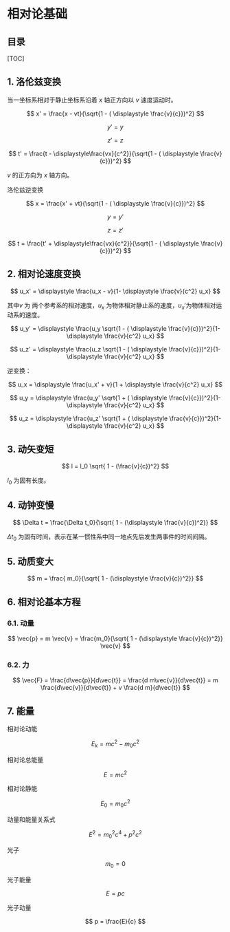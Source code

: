 相对论基础
===

目录
---

[TOC]

## 1. 洛伦兹变换

当一坐标系相对于静止坐标系沿着 $x$ 轴正方向以 $v$ 速度运动时。

$$
x' = \frac{x - vt}{\sqrt{1 - ( \displaystyle \frac{v}{c}})^2}
$$

$$
y' = y
$$

$$
z' = z
$$

$$
t' = \frac{t - \displaystyle\frac{vx}{c^2}}{\sqrt{1 - ( \displaystyle \frac{v}{c}})^2}
$$

$v$ 的正方向为 $x$ 轴方向。

洛伦兹逆变换

$$
x = \frac{x' + vt}{\sqrt{1 - ( \displaystyle \frac{v}{c}})^2}
$$

$$
y = y'
$$

$$
z = z'
$$

$$
t = \frac{t' + \displaystyle\frac{vx}{c^2}}{\sqrt{1 - ( \displaystyle \frac{v}{c}})^2}
$$

## 2. 相对论速度变换

$$
u_x' = \displaystyle \frac{u_x  - v}{1- \displaystyle \frac{v}{c^2} u_x}
$$

其中$v$ 为 两个参考系的相对速度，$u_x$ 为物体相对静止系的速度，$u_x'$为物体相对运动系的速度。

$$
u_y' = \displaystyle \frac{u_y \sqrt{1 - ( \displaystyle \frac{v}{c}})^2}{1- \displaystyle \frac{v}{c^2} u_x}
$$

$$
u_z' = \displaystyle \frac{u_z \sqrt{1 - ( \displaystyle \frac{v}{c}})^2}{1- \displaystyle \frac{v}{c^2} u_x}
$$

逆变换：

$$
u_x = \displaystyle \frac{u_x'  + v}{1 + \displaystyle \frac{v}{c^2} u_x}
$$

$$
u_y = \displaystyle \frac{u_y' \sqrt{1 + ( \displaystyle \frac{v}{c}})^2}{1- \displaystyle \frac{v}{c^2} u_x}
$$

$$
u_z = \displaystyle \frac{u_z' \sqrt{1 + ( \displaystyle \frac{v}{c}})^2}{1- \displaystyle \frac{v}{c^2} u_x}
$$

## 3. 动矢变短

$$
l = l_0 \sqrt{ 1 - (\frac{v}{c})^2}
$$

$l_0$ 为固有长度。

## 4. 动钟变慢

$$
\Delta t = \frac{\Delta t_0}{\sqrt{ 1 - (\displaystyle \frac{v}{c})^2}}
$$

$\Delta t_0$ 为固有时间，表示在某一惯性系中同一地点先后发生两事件的时间间隔。

## 5. 动质变大

$$
m = \frac{ m_0}{\sqrt{ 1 - (\displaystyle \frac{v}{c})^2}}
$$

## 6. 相对论基本方程

### 6.1. 动量

$$
\vec{p} = m \vec{v} = \frac{m_0}{\sqrt{ 1 - (\displaystyle \frac{v}{c})^2}} \vec{v}
$$

### 6.2. 力

$$
\vec{F} = \frac{d\vec{p}}{d\vec{t}} = \frac{d m\vec{v}}{d\vec{t}} = m \frac{d\vec{v}}{d\vec{t}} + v \frac{d m}{d\vec{t}}
$$

## 7. 能量

相对论动能

$$
E_k = mc^2 - m_0 c^2
$$

相对论总能量

$$
E = mc^2
$$

相对论静能

$$
E_0 = m_0 c^2
$$

动量和能量关系式

$$
E^2 = m_0^2 c^4 + p^2 c^2
$$

光子

$$
m_0 = 0
$$

光子能量

$$
E = pc
$$

光子动量

$$
p = \frac{E}{c}
$$
